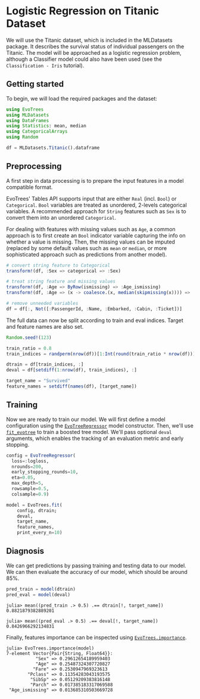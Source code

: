 # Logistic Regression on Titanic Dataset

We will use the Titanic dataset, which is included in the MLDatasets package. It describes the survival status of individual passengers on the Titanic. The model will be approached as a logistic regression problem, although a Classifier model could also have been used (see the `Classification - Iris` tutorial). 

## Getting started

To begin, we will load the required packages and the dataset:

```julia
using EvoTrees
using MLDatasets
using DataFrames
using Statistics: mean, median
using CategoricalArrays
using Random

df = MLDatasets.Titanic().dataframe
```

## Preprocessing

A first step in data processing is to prepare the input features in a model compatible format. 

EvoTrees' Tables API supports input that are either `Real` (incl. `Bool`) or `Categorical`. `Bool` variables are treated as unordered, 2-levels categorical variables.
A recommended approach for `String` features such as `Sex` is to convert them into an unordered `Categorical`. 

For dealing with features with missing values such as `Age`, a common approach is to first create an `Bool` indicator variable capturing the info on whether a value is missing.
Then, the missing values can be imputed (replaced by some default values such as `mean` or `median`, or more sophisticated approach such as predictions from another model).

```julia
# convert string feature to Categorical
transform!(df, :Sex => categorical => :Sex)

# treat string feature and missing values
transform!(df, :Age => ByRow(ismissing) => :Age_ismissing)
transform!(df, :Age => (x -> coalesce.(x, median(skipmissing(x)))) => :Age);

# remove unneeded variables
df = df[:, Not([:PassengerId, :Name, :Embarked, :Cabin, :Ticket])]
```

The full data can now be split according to train and eval indices. 
Target and feature names are also set.

```julia
Random.seed!(123)

train_ratio = 0.8
train_indices = randperm(nrow(df))[1:Int(round(train_ratio * nrow(df)))]

dtrain = df[train_indices, :]
deval = df[setdiff(1:nrow(df), train_indices), :]

target_name = "Survived"
feature_names = setdiff(names(df), [target_name])
```

## Training

Now we are ready to train our model. We will first define a model configuration using the [`EvoTreeRegressor`](@ref) model constructor. 
Then, we'll use [`fit_evotree`](@ref) to train a boosted tree model. We'll pass optional `deval` arguments, which enables the tracking of an evaluation metric and early stopping. 

```julia
config = EvoTreeRegressor(
  loss=:logloss, 
  nrounds=200, 
  early_stopping_rounds=10,
  eta=0.05, 
  max_depth=5, 
  rowsample=0.5, 
  colsample=0.9)

model = EvoTrees.fit(
    config, dtrain; 
    deval,
    target_name,
    feature_names,
    print_every_n=10)
```


## Diagnosis

We can get predictions by passing training and testing data to our model. We can then evaluate the accuracy of our model, which should be around 85%. 

```julia
pred_train = model(dtrain)
pred_eval = model(deval)
```

```julia-repl
julia> mean((pred_train .> 0.5) .== dtrain[!, target_name])
0.8821879382889201

julia> mean((pred_eval .> 0.5) .== deval[!, target_name])
0.8426966292134831
```

Finally, features importance can be inspected using [`EvoTrees.importance`](@ref).

```julia-repl
julia> EvoTrees.importance(model)
7-element Vector{Pair{String, Float64}}:
           "Sex" => 0.29612654189959403
           "Age" => 0.25487324307720827
          "Fare" => 0.2530947969323613
        "Pclass" => 0.11354283043193575
         "SibSp" => 0.05129209383816148
         "Parch" => 0.017385183317069588
 "Age_ismissing" => 0.013685310503669728
```
